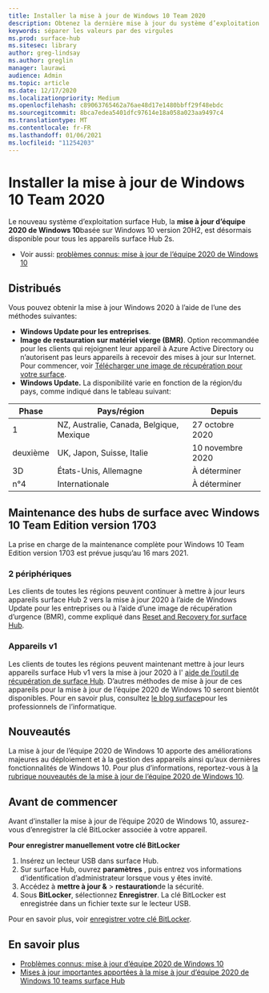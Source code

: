 ```yaml
---
title: Installer la mise à jour de Windows 10 Team 2020
description: Obtenez la dernière mise à jour du système d’exploitation surface Hub, mise à jour d’équipe 2020 de Windows 10.
keywords: séparer les valeurs par des virgules
ms.prod: surface-hub
ms.sitesec: library
author: greg-lindsay
ms.author: greglin
manager: laurawi
audience: Admin
ms.topic: article
ms.date: 12/17/2020
ms.localizationpriority: Medium
ms.openlocfilehash: c89063765462a76ae48d17e1480bbff29f48ebdc
ms.sourcegitcommit: 8bca7edea5401dfc97614e18a058a023aa9497c4
ms.translationtype: MT
ms.contentlocale: fr-FR
ms.lasthandoff: 01/06/2021
ms.locfileid: "11254203"
---
```

# Installer la mise à jour de Windows 10 Team 2020 

Le nouveau système d’exploitation surface Hub, la **mise à jour d’équipe 2020 de Windows 10**basée sur Windows 10 version 20H2, est désormais disponible pour tous les appareils surface Hub 2s.  

- Voir aussi: [problèmes connus: mise à jour de l’équipe 2020 de Windows 10](surface-hub-2020-update.md)

## Distribués

Vous pouvez obtenir la mise à jour Windows 2020 à l’aide de l’une des méthodes suivantes:

- **Windows Update pour les entreprises**.
- **Image de restauration sur matériel vierge (BMR)**. Option recommandée pour les clients qui rejoignent leur appareil à Azure Active Directory ou n’autorisent pas leurs appareils à recevoir des mises à jour sur Internet. Pour commencer, voir [Télécharger une image de récupération pour votre surface](https://support.microsoft.com/surfacerecoveryimage).
- **Windows Update.** La disponibilité varie en fonction de la région/du pays, comme indiqué dans le tableau suivant:

| Phase | Pays/région                         | Depuis          |
| ----- | -------------------------------------- | ----------------- |
| 1     | NZ, Australie, Canada, Belgique, Mexique | 27 octobre 2020  |
| deuxième     | UK, Japon, Suisse, Italie          | 10 novembre 2020 |
| 3D     | États-Unis, Allemagne                            | À déterminer |
| n°4     | Internationale                                 | À déterminer  |

## Maintenance des hubs de surface avec Windows 10 Team Edition version 1703 

La prise en charge de la maintenance complète pour Windows 10 Team Edition version 1703 est prévue jusqu’au 16 mars 2021.

### 2 périphériques 

Les clients de toutes les régions peuvent continuer à mettre à jour leurs appareils surface Hub 2 vers la mise à jour 2020 à l’aide de Windows Update pour les entreprises ou à l’aide d’une image de récupération d’urgence (BMR), comme expliqué dans [Reset and Recovery for surface Hub](surface-hub-2s-recover-reset.md).

### Appareils v1 

Les clients de toutes les régions peuvent maintenant mettre à jour leurs appareils surface Hub v1 vers la mise à jour 2020 à l' [aide de l’outil de récupération de surface Hub](surface-hub-recovery-tool.md). D’autres méthodes de mise à jour de ces appareils pour la mise à jour de l’équipe 2020 de Windows 10 seront bientôt disponibles. Pour en savoir plus, consultez [le blog surface](https://techcommunity.microsoft.com/t5/surface-it-pro-blog/surface-hub-windows-10-team-2020-update/ba-p/2000144)pour les professionnels de l’informatique.
 
## Nouveautés

La mise à jour de l’équipe 2020 de Windows 10 apporte des améliorations majeures au déploiement et à la gestion des appareils ainsi qu’aux dernières fonctionnalités de Windows 10. Pour plus d’informations, reportez-vous à [la rubrique nouveautés de la mise à jour de l’équipe 2020 de Windows 10](surface-hub-2020-update-whats-new.md).
 
## Avant de commencer

Avant d’installer la mise à jour de l’équipe 2020 de Windows 10, assurez-vous d’enregistrer la clé BitLocker associée à votre appareil. 

**Pour enregistrer manuellement votre clé BitLocker**

1. Insérez un lecteur USB dans surface Hub.
2. Sur surface Hub, ouvrez **paramètres** , puis entrez vos informations d’identification d’administrateur lorsque vous y êtes invité.
3. Accédez à **mettre à jour &**  >  **restauration**de la sécurité.
4. Sous **BitLocker**, sélectionnez **Enregistrer**. La clé BitLocker est enregistrée dans un fichier texte sur le lecteur USB.

Pour en savoir plus, voir [enregistrer votre clé BitLocker](save-bitlocker-key-surface-hub.md).

## En savoir plus

- [Problèmes connus: mise à jour d’équipe 2020 de Windows 10](surface-hub-2020-team-update-known-issues.md)
- [Mises à jour importantes apportées à la mise à jour d’équipe 2020 de Windows 10 teams surface Hub](https://techcommunity.microsoft.com/t5/surface-it-pro-blog/important-updates-on-the-surface-hub-windows-10-team-2020-update/ba-p/1960897)
